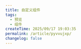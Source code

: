 ```yaml
---
title: 自定义组件
tags:
  - 预览
  - 组件
createTime: 2025/09/17 19:03:35
permalink: /article/pyvvujxp/
changelog: false
---
```


<CustomComponent />
